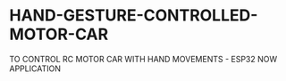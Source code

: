 # HAND-GESTURE-CONTROLLED-MOTOR-CAR
TO CONTROL RC MOTOR CAR WITH HAND MOVEMENTS - ESP32 NOW APPLICATION
